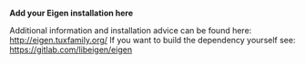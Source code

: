 **Add your Eigen installation here**

Additional information and installation advice can be found here: http://eigen.tuxfamily.org/
If you want to build the dependency yourself see: https://gitlab.com/libeigen/eigen